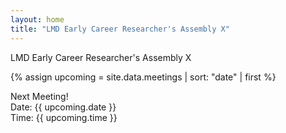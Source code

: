 ```yaml
---
layout: home
title: "LMD Early Career Researcher's Assembly X"
---
```


<div class="big-title">LMD Early Career Researcher's Assembly X</div>

<div class="hline"></div>

{% assign upcoming = site.data.meetings | sort: "date" | first %}

<div class="upcoming">
    <div class="upcoming-title">Next Meeting!</div>
    Date: {{ upcoming.date }}<br>
    Time: {{ upcoming.time }}
</div>


